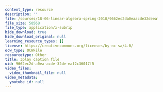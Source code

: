 ```yaml
---
content_type: resource
description: ''
file: /courses/18-06-linear-algebra-spring-2010/9662ec2da0eaacde32deeaf2c36017f5_QuZL5IKpO_U.srt
file_size: 58568
file_type: application/x-subrip
hide_download: true
hide_download_original: null
learning_resource_types: []
license: https://creativecommons.org/licenses/by-nc-sa/4.0/
ocw_type: OCWFile
resourcetype: Other
title: 3play caption file
uid: 9662ec2d-a0ea-acde-32de-eaf2c36017f5
video_files:
  video_thumbnail_file: null
video_metadata:
  youtube_id: null
---
```

